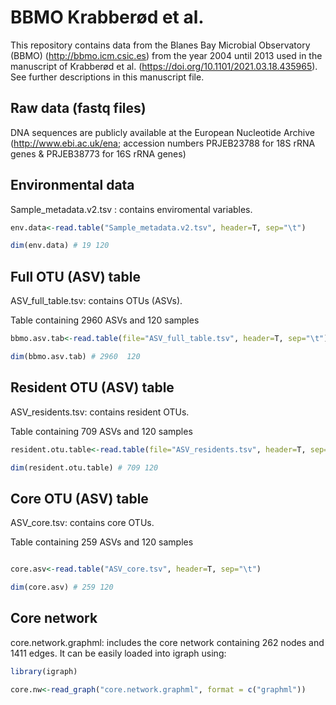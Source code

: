 # BBMO Krabberød et al.

This repository contains data  from the Blanes Bay Microbial Observatory (BBMO) (http://bbmo.icm.csic.es) from the year 2004 until 2013 used in the manuscript of Krabberød et al. (https://doi.org/10.1101/2021.03.18.435965). See further descriptions in this manuscript file.


## Raw data (fastq files)


DNA sequences are publicly available at the European Nucleotide Archive (http://www.ebi.ac.uk/ena; accession numbers PRJEB23788 for 18S rRNA genes & PRJEB38773 for 16S rRNA genes)



## Environmental data

Sample_metadata.v2.tsv : contains enviromental variables. 

```R
env.data<-read.table("Sample_metadata.v2.tsv", header=T, sep="\t")

dim(env.data) # 19 120
```


## Full OTU (ASV) table

ASV_full_table.tsv: contains OTUs (ASVs).

Table containing 2960 ASVs and 120 samples

```R
bbmo.asv.tab<-read.table(file="ASV_full_table.tsv", header=T, sep="\t")

dim(bbmo.asv.tab) # 2960  120

```

## Resident OTU (ASV) table

ASV_residents.tsv: contains resident OTUs. 

Table containing 709 ASVs and 120 samples

```R
resident.otu.table<-read.table(file="ASV_residents.tsv", header=T, sep="\t")

dim(resident.otu.table) # 709 120

```

## Core OTU (ASV) table

ASV_core.tsv: contains core OTUs. 

Table containing 259 ASVs and 120 samples

```R

core.asv<-read.table("ASV_core.tsv", header=T, sep="\t")

dim(core.asv) # 259 120

```

## Core network

core.network.graphml: includes the core network containing 262 nodes and 1411 edges.
It can be easily loaded into igraph using:

``` R
library(igraph)

core.nw<-read_graph("core.network.graphml", format = c("graphml"))
```








